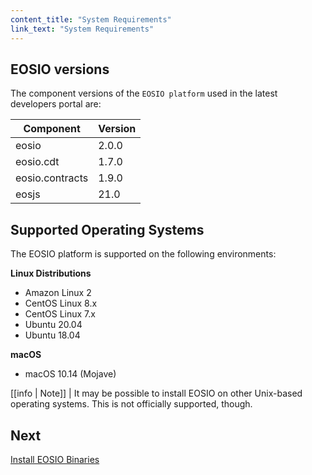 ```yaml
---
content_title: "System Requirements"
link_text: "System Requirements"
---
```



## EOSIO versions

The component versions of the `EOSIO platform` used in the latest developers portal are:

| Component | Version |
| ------ | ------ |
| eosio | 2.0.0 |
| eosio.cdt | 1.7.0 |
| eosio.contracts | 1.9.0 |
| eosjs | 21.0 |


## Supported Operating Systems

The EOSIO platform is supported on the following environments:

**Linux Distributions**
* Amazon Linux 2
* CentOS Linux 8.x
* CentOS Linux 7.x
* Ubuntu 20.04
* Ubuntu 18.04

**macOS**
* macOS 10.14 (Mojave)

[[info | Note]]
| It may be possible to install EOSIO on other Unix-based operating systems. This is not officially supported, though.

## Next
[Install EOSIO Binaries](10_installing-eosio-binaries.md)
